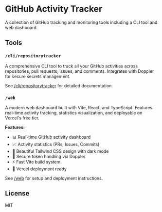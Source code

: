 # GitHub Activity Tracker

A collection of GitHub tracking and monitoring tools including a CLI tool and web dashboard.

## Tools

### `/cli/repositorytracker`
A comprehensive CLI tool to track all your GitHub activities across repositories, pull requests, issues, and comments. Integrates with Doppler for secure secrets management.

See [/cli/repositorytracker](./cli/repositorytracker/README.md) for detailed documentation.

### `/web`
A modern web dashboard built with Vite, React, and TypeScript. Features real-time activity tracking, statistics visualization, and deployable on Vercel's free tier.

**Features:**
- 📊 Real-time GitHub activity dashboard
- 📈 Activity statistics (PRs, Issues, Commits)
- 🎨 Beautiful Tailwind CSS design with dark mode
- 🔐 Secure token handling via Doppler
- ⚡ Fast Vite build system
- 🚀 Vercel deployment ready

See [/web](./web/README.md) for setup and deployment instructions.

## License

MIT